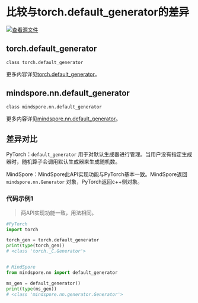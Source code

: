 # 比较与torch.default_generator的差异

[![查看源文件](https://mindspore-website.obs.cn-north-4.myhuaweicloud.com/website-images/master/resource/_static/logo_source.svg)](https://gitee.com/mindspore/docs/blob/master/docs/mindspore/source_zh_cn/note/api_mapping/pytorch_diff/default_generator.md)

## torch.default_generator

```text
class torch.default_generator
```

更多内容详见[torch.default_generator](https://pytorch.org/docs/1.8.1/torch.html#torch.default_generator)。

## mindspore.nn.default_generator

```text
class mindspore.nn.default_generator
```

更多内容详见[mindspore.nn.default_generator](https://www.mindspore.cn/docs/zh-CN/master/api_python/nn/mindspore.nn.default_generator.html)。

## 差异对比

PyTorch：`default_generator` 用于对默认生成器进行管理。当用户没有指定生成器时，随机算子会调用默认生成器来生成随机数。

MindSpore：MindSpore此API实现功能与PyTorch基本一致。MindSpore返回 `mindspore.nn.Generator` 对象，PyTorch返回c++侧对象。

### 代码示例1

> 两API实现功能一致，用法相同。

```python
#PyTorch
import torch

torch_gen = torch.default_generator
print(type(torch_gen))
# <class 'torch._C.Generator'>


# MindSpore
from mindspore.nn import default_generator

ms_gen = default_generator()
print(type(ms_gen))
# <class 'mindspore.nn.generator.Generator'>
```
